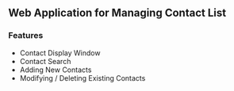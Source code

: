 ## Web Application for Managing Contact List


### Features
- Contact Display Window
- Contact Search
- Adding New Contacts
- Modifying / Deleting Existing Contacts

